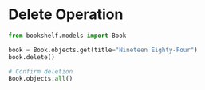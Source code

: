 # Delete Operation

```python
from bookshelf.models import Book

book = Book.objects.get(title="Nineteen Eighty-Four")
book.delete()

# Confirm deletion
Book.objects.all()
